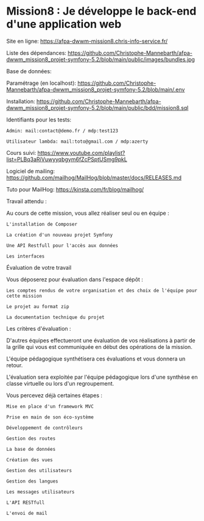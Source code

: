 # Mission8 : Je développe le back-end d'une application web

Site en ligne: https://afpa-dwwm-mission8.chris-info-service.fr/

Liste des dépendances: https://github.com/Christophe-Mannebarth/afpa-dwwm_mission8_projet-symfony-5.2/blob/main/public/images/bundles.jpg

Base de données:

   Paramétrage (en localhost): https://github.com/Christophe-Mannebarth/afpa-dwwm_mission8_projet-symfony-5.2/blob/main/.env
  
   Installation: https://github.com/Christophe-Mannebarth/afpa-dwwm_mission8_projet-symfony-5.2/blob/main/public/bdd/mission8.sql
  
   Identifiants pour les tests: 
  
    Admin: mail:contact@demo.fr / mdp:test123
    
    Utilisateur lambda: mail:toto@gmail.com / mdp:azerty
    
Cours suivi: https://www.youtube.com/playlist?list=PLBq3aRiVuwyyqbgym6fZcPSptUSmg9pkL

Logiciel de mailing: https://github.com/mailhog/MailHog/blob/master/docs/RELEASES.md
   
   Tuto pour MailHog: https://kinsta.com/fr/blog/mailhog/

Travail attendu : 

Au cours de cette mission, vous allez réaliser seul ou en équipe :

    L'installation de Composer

    La création d'un nouveau projet Symfony

    Une API Restfull pour l'accès aux données

    Les interfaces

Évaluation de votre travail

Vous déposerez pour évaluation dans l'espace dépôt :

    Les comptes rendus de votre organisation et des choix de l'équipe pour cette mission

    Le projet au format zip

    La documentation technique du projet

Les critères d'évaluation :

D'autres équipes effectueront une évaluation de vos réalisations à partir de la grille qui vous est communiquée en début des opérations de la mission.

L'équipe pédagogique synthétisera ces évaluations et vous donnera un retour.

L'évaluation sera exploitée par l'équipe pédagogique lors d'une synthèse en classe virtuelle ou lors d'un regroupement.

Vous percevez déjà certaines étapes :

    Mise en place d'un framework MVC

    Prise en main de son éco-système

    Développement de contrôleurs

    Gestion des routes

    La base de données

    Création des vues

    Gestion des utilisateurs

    Gestion des langues

    Les messages utilisateurs

    L'API RESTfull

    L'envoi de mail
